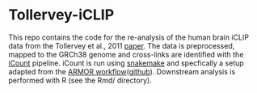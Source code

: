 # Tollervey-iCLIP

This repo contains the code for the re-analysis of the human brain iCLIP data from the Tollervey et al., 2011 [paper](https://www.nature.com/articles/nn.2778).
The data is preprocessed, mapped to the GRCh38 genome and cross-links are identified with the [iCount](https://icount.readthedocs.io/en/latest/) pipeline.
iCount is run using [snakemake](https://doi.org/10.12688/f1000research.29032.1) and specfically a setup adapted from the [ARMOR workflow](https://doi.org/10.1534/g3.119.400185)([github](https://github.com/csoneson/ARMOR)).
Downstream analysis is performed with R (see the Rmd/ directory).
